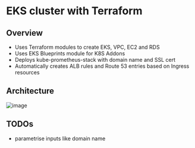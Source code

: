 # EKS cluster with Terraform

## Overview

- Uses Terraform modules to create EKS, VPC, EC2 and RDS
- Uses EKS Blueprints module for K8S Addons
- Deploys kube-prometheus-stack with domain name and SSL cert
- Automatically creates ALB rules and Route 53 entries based on Ingress resources

## Architecture

![image](https://github.com/user-attachments/assets/0a7dff9b-5611-4ceb-b60d-068974fc7eec)

## TODOs

- parametrise inputs like domain name
